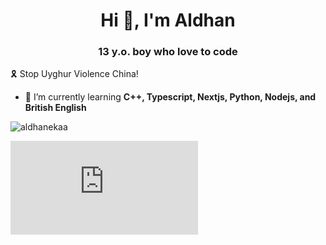 <h1 align="center">Hi 👋, I'm Aldhan</h1>
<h3 align="center">13 y.o. boy who love to code</h3>

🎗️ Stop Uyghur Violence China!

- 🌱 I’m currently learning **C++, Typescript, Nextjs, Python, Nodejs, and British English**


<p><img align="center" src="https://github-readme-streak-stats.herokuapp.com/?user=aldhanekaa&" alt="aldhanekaa" /></p>
<embed src="https://wakatime.com/share/@96ad270e-9bdc-4095-a085-d092a0792c9f/b3d84b13-e81a-4ddb-957b-b20342634694.svg"></embed>
